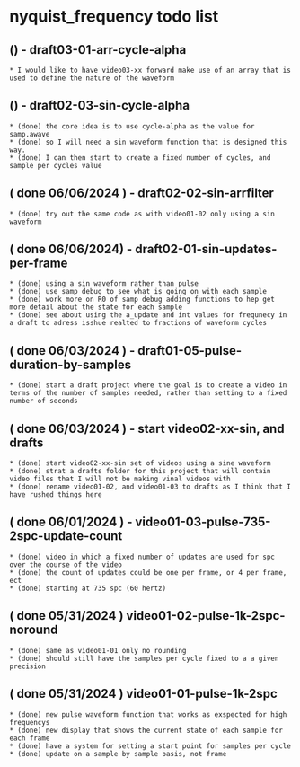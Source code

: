 # nyquist_frequency todo list

## () - draft03-01-arr-cycle-alpha
    * I would like to have video03-xx forward make use of an array that is used to define the nature of the waveform

## () - draft02-03-sin-cycle-alpha
    * (done) the core idea is to use cycle-alpha as the value for samp.awave
    * (done) so I will need a sin waveform function that is designed this way.
    * (done) I can then start to create a fixed number of cycles, and sample per cycles value 
    
## ( done 06/06/2024 ) - draft02-02-sin-arrfilter
    * (done) try out the same code as with video01-02 only using a sin waveform

## ( done 06/06/2024) - draft02-01-sin-updates-per-frame
    * (done) using a sin waveform rather than pulse
    * (done) use samp debug to see what is going on with each sample    
    * (done) work more on R0 of samp debug adding functions to hep get more detail about the state for each sample
    * (done) see about using the a_update and int values for frequnecy in a draft to adress isshue realted to fractions of waveform cycles
    
## ( done 06/03/2024 ) - draft01-05-pulse-duration-by-samples
    * (done) start a draft project where the goal is to create a video in terms of the number of samples needed, rather than setting to a fixed number of seconds

## ( done 06/03/2024 ) - start video02-xx-sin, and drafts
    * (done) start video02-xx-sin set of videos using a sine waveform
    * (done) strat a drafts folder for this project that will contain video files that I will not be making vinal videos with
    * (done) rename video01-02, and video01-03 to drafts as I think that I have rushed things here

## ( done 06/01/2024 ) - video01-03-pulse-735-2spc-update-count
    * (done) video in which a fixed number of updates are used for spc over the course of the video
    * (done) the count of updates could be one per frame, or 4 per frame, ect
    * (done) starting at 735 spc (60 hertz)

## ( done 05/31/2024 ) video01-02-pulse-1k-2spc-noround
    * (done) same as video01-01 only no rounding
    * (done) should still have the samples per cycle fixed to a a given precision
    
## ( done 05/31/2024 ) video01-01-pulse-1k-2spc
    * (done) new pulse waveform function that works as exspected for high frequencys
    * (done) new display that shows the current state of each sample for each frame
    * (done) have a system for setting a start point for samples per cycle 
    * (done) update on a sample by sample basis, not frame

